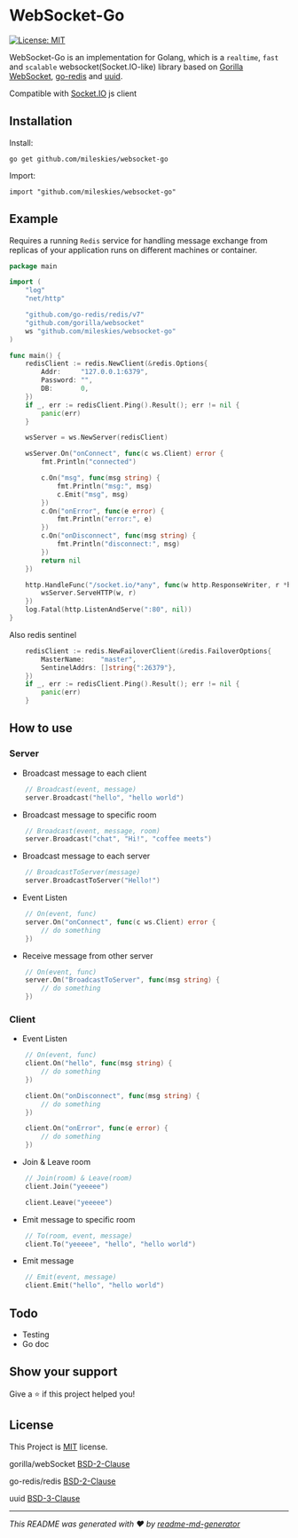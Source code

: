 # WebSocket-Go
<p>
  <a href="#" target="_blank">
    <img alt="License: MIT" src="https://img.shields.io/badge/License-MIT-yellow.svg" />
  </a>
</p>

WebSocket-Go is an implementation for Golang, which is a `realtime`, `fast` and `scalable` websocket(Socket.IO-like) library based on [Gorilla WebSocket](https://github.com/gorilla/websocket), [go-redis](https://github.com/go-redis/redis) and [uuid](https://github.com/google/uuid).

Compatible with [Socket.IO](https://socket.io/) js client

## Installation
Install:
```
go get github.com/mileskies/websocket-go
```

Import:
```
import "github.com/mileskies/websocket-go"
```


## Example

Requires a running `Redis` service for handling message exchange from replicas of your application runs on different machines or container.

```go
package main

import (
    "log"
    "net/http"

    "github.com/go-redis/redis/v7"
    "github.com/gorilla/websocket"
    ws "github.com/mileskies/websocket-go"
)

func main() {
    redisClient := redis.NewClient(&redis.Options{
        Addr:     "127.0.0.1:6379",
        Password: "",
        DB:       0,
    })
    if _, err := redisClient.Ping().Result(); err != nil {
        panic(err)
    }

    wsServer = ws.NewServer(redisClient)

    wsServer.On("onConnect", func(c ws.Client) error {
		fmt.Println("connected")

        c.On("msg", func(msg string) {
            fmt.Println("msg:", msg)
            c.Emit("msg", msg)
        })
        c.On("onError", func(e error) {
            fmt.Println("error:", e)
        })
        c.On("onDisconnect", func(msg string) {
            fmt.Println("disconnect:", msg)
        })
		return nil
	})

    http.HandleFunc("/socket.io/*any", func(w http.ResponseWriter, r *http.Request) {
        wsServer.ServeHTTP(w, r)
    })
    log.Fatal(http.ListenAndServe(":80", nil))
}
```

Also redis sentinel
```go
    redisClient := redis.NewFailoverClient(&redis.FailoverOptions{
        MasterName:    "master",
        SentinelAddrs: []string{":26379"},
    })
    if _, err := redisClient.Ping().Result(); err != nil {
        panic(err)
    }
```

## How to use

### Server

- Broadcast message to each client
```go
    // Broadcast(event, message)
    server.Broadcast("hello", "hello world")
```

- Broadcast message to specific room
```go
    // Broadcast(event, message, room)
    server.Broadcast("chat", "Hi!", "coffee meets")
```

- Broadcast message to each server
```go
    // BroadcastToServer(message)
    server.BroadcastToServer("Hello!")
```

- Event Listen
```go
    // On(event, func)
    server.On("onConnect", func(c ws.Client) error {
        // do something
    })
```

- Receive message from other server
```go
    // On(event, func)
    server.On("BroadcastToServer", func(msg string) {
        // do something
    })
```

### Client

- Event Listen
```go
    // On(event, func)
    client.On("hello", func(msg string) {
        // do something
    })

    client.On("onDisconnect", func(msg string) {
        // do something
    })

    client.On("onError", func(e error) {
        // do something
    })
```

- Join & Leave room
```go
    // Join(room) & Leave(room)
    client.Join("yeeeee")

    client.Leave("yeeeee")
```

- Emit message to specific room
```go
    // To(room, event, message)
    client.To("yeeeee", "hello", "hello world")
```

- Emit message
```go
    // Emit(event, message)
    client.Emit("hello", "hello world")
```

## Todo
- Testing
- Go doc

## Show your support

Give a ⭐️ if this project helped you!

## License
This Project is [MIT](LICENSE) license.

gorilla/webSocket [BSD-2-Clause](https://github.com/gorilla/websocket/blob/master/LICENSE)

go-redis/redis [BSD-2-Clause](https://github.com/go-redis/redis/blob/master/LICENSE)

uuid [BSD-3-Clause](https://github.com/google/uuid/blob/master/LICENSE)

***
_This README was generated with ❤️ by [readme-md-generator](https://github.com/kefranabg/readme-md-generator)_
